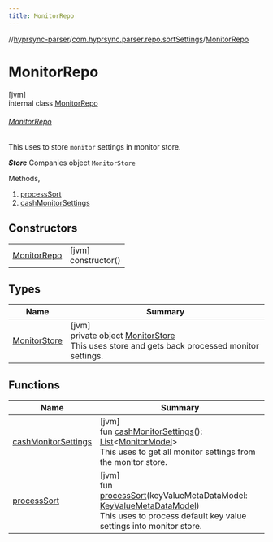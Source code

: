 ```yaml
---
title: MonitorRepo
---
```

//[hyprsync-parser](../../../index.html)/[com.hyprsync.parser.repo.sortSettings](../index.html)/[MonitorRepo](index.html)



# MonitorRepo



[jvm]\
internal class [MonitorRepo](index.html)

###### [MonitorRepo](index.html)



This uses to store `monitor` settings in monitor store.



***Store*** Companies object `MonitorStore`



Methods,



1. 
   [processSort](process-sort.html)
2. 
   [cashMonitorSettings](cash-monitor-settings.html)



## Constructors


| | |
|---|---|
| [MonitorRepo](-monitor-repo.html) | [jvm]<br>constructor() |


## Types


| Name | Summary |
|---|---|
| [MonitorStore](-monitor-store/index.html) | [jvm]<br>private object [MonitorStore](-monitor-store/index.html)<br>This uses store and gets back processed monitor settings. |


## Functions


| Name | Summary |
|---|---|
| [cashMonitorSettings](cash-monitor-settings.html) | [jvm]<br>fun [cashMonitorSettings](cash-monitor-settings.html)(): [List](https://kotlinlang.org/api/core/kotlin-stdlib/kotlin.collections/-list/index.html)&lt;[MonitorModel](../../com.hyprsync.parser.models/-monitor-model/index.html)&gt;<br>This uses to get all monitor settings from the monitor store. |
| [processSort](process-sort.html) | [jvm]<br>fun [processSort](process-sort.html)(keyValueMetaDataModel: [KeyValueMetaDataModel](../../com.hyprsync.parser.models/-key-value-meta-data-model/index.html))<br>This uses to process default key value settings into monitor store. |
